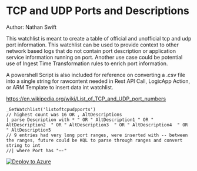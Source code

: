 # TCP and UDP Ports and Descriptions
Author: Nathan Swift

This watchlist is meant to create a table of official and unofficial tcp and udp port information. This watchlist can be used to provide context to other network based logs that do not contain port description or application service information running on port. Another use case could be potential use of Ingest Time Transformation rules to enrich port information.

A powershell Script is also included for reference on converting a .csv file into a single string for rawcontent needed in Rest API Call, LogicApp Action, or ARM Template to insert data int watchlist.

https://en.wikipedia.org/wiki/List_of_TCP_and_UDP_port_numbers

    _GetWatchlist('listoftcpudpports')
    // highest count was 16 OR , AltDescriptions
    | parse Description with * " OR " AltDescription1 " OR " AltDescription2  " OR " AltDescription3  " OR " AltDescription4  " OR " AltDescription5
    // 9 entries had very long port ranges, were inserted with -- between the ranges, future could be KQL to parse through ranges and convert string to int
    //| where Port has "–-"

[![Deploy to Azure](https://aka.ms/deploytoazurebutton)](https://portal.azure.com/#create/Microsoft.Template/uri/https%3A%2F%2Fraw.githubusercontent.com%2FAzure%2FAzure-Sentinel%2Fmaster%2FWatchlists%2FListofTCPUDPPorts%2Fazuredeploy.json)
